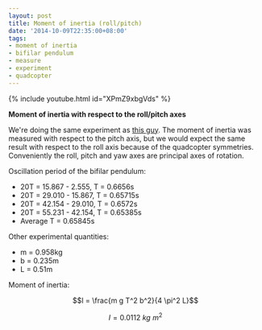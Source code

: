 ```yaml
---
layout: post
title: Moment of inertia (roll/pitch)
date: '2014-10-09T22:35:00+08:00'
tags:
- moment of inertia
- bifilar pendulum
- measure
- experiment
- quadcopter
---
```

{% include youtube.html id="XPmZ9xbgVds" %}

**Moment of inertia with respect to the roll/pitch axes**

We're doing the same experiment as [this guy](https://www.youtube.com/watch?v=m9iHEanmNWc). The moment of inertia was measured with respect to the pitch axis, but we would expect the same result with respect to the roll axis because of the quadcopter symmetries. Conveniently the roll, pitch and yaw axes are principal axes of rotation.

Oscillation period of the bifilar pendulum:

- 20T = 15.867 - 2.555, T = 0.6656s
- 20T = 29.010 - 15.867, T = 0.65715s
- 20T = 42.154 - 29.010, T = 0.6572s
- 20T = 55.231 - 42.154, T = 0.65385s
- Average T = 0.65845s

Other experimental quantities:

- m = 0.958kg
- b = 0.235m
- L = 0.51m

Moment of inertia:

$$I = \frac{m g T^2 b^2}{4 \pi^2 L}$$

$$I = 0.0112 \:kg\:m^2$$
